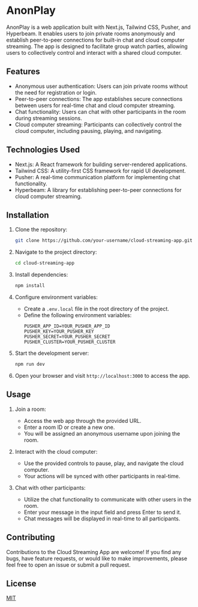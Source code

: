 # AnonPlay

AnonPlay is a web application built with Next.js, Tailwind CSS, Pusher, and Hyperbeam. It enables users to join private rooms anonymously and establish peer-to-peer connections for built-in chat and cloud computer streaming. The app is designed to facilitate group watch parties, allowing users to collectively control and interact with a shared cloud computer.

## Features

- Anonymous user authentication: Users can join private rooms without the need for registration or login.
- Peer-to-peer connections: The app establishes secure connections between users for real-time chat and cloud computer streaming.
- Chat functionality: Users can chat with other participants in the room during streaming sessions.
- Cloud computer streaming: Participants can collectively control the cloud computer, including pausing, playing, and navigating.

## Technologies Used

- Next.js: A React framework for building server-rendered applications.
- Tailwind CSS: A utility-first CSS framework for rapid UI development.
- Pusher: A real-time communication platform for implementing chat functionality.
- Hyperbeam: A library for establishing peer-to-peer connections for cloud computer streaming.

## Installation

1. Clone the repository:

   ```bash
   git clone https://github.com/your-username/cloud-streaming-app.git
   ```

2. Navigate to the project directory:

   ```bash
   cd cloud-streaming-app
   ```

3. Install dependencies:

   ```bash
   npm install
   ```

4. Configure environment variables:
   - Create a `.env.local` file in the root directory of the project.
   - Define the following environment variables:
     ```
     PUSHER_APP_ID=YOUR_PUSHER_APP_ID
     PUSHER_KEY=YOUR_PUSHER_KEY
     PUSHER_SECRET=YOUR_PUSHER_SECRET
     PUSHER_CLUSTER=YOUR_PUSHER_CLUSTER
     ```

5. Start the development server:

   ```bash
   npm run dev
   ```

6. Open your browser and visit `http://localhost:3000` to access the app.

## Usage

1. Join a room:
   - Access the web app through the provided URL.
   - Enter a room ID or create a new one.
   - You will be assigned an anonymous username upon joining the room.

2. Interact with the cloud computer:
   - Use the provided controls to pause, play, and navigate the cloud computer.
   - Your actions will be synced with other participants in real-time.

3. Chat with other participants:
   - Utilize the chat functionality to communicate with other users in the room.
   - Enter your message in the input field and press Enter to send it.
   - Chat messages will be displayed in real-time to all participants.

## Contributing

Contributions to the Cloud Streaming App are welcome! If you find any bugs, have feature requests, or would like to make improvements, please feel free to open an issue or submit a pull request.

## License

[MIT](LICENSE)

